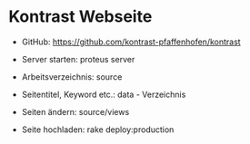 # Kontrast Webseite

- GitHub: https://github.com/kontrast-pfaffenhofen/kontrast

- Server starten: proteus server
- Arbeitsverzeichnis: source
- Seitentitel, Keyword etc.: data - Verzeichnis
- Seiten ändern: source/views
- Seite hochladen: rake deploy:production